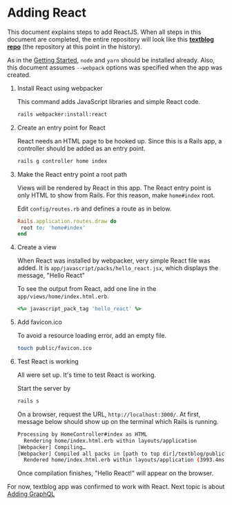 # Adding React

This document explains steps to add ReactJS.
When all steps in this document are completed, the entire repository will look like this
__[textblog repo](https://github.com/yokolet/textblog/tree/d3a3c57656d2c4cc2eaf082215763cd028bca43e)__
(the repository at this point in the history).


As in the [Getting Started](./GettingStarted.md), `node` and `yarn` should be
installed already. Also, this document assumes `--webpack` options was specified
when the app was created.

1. Install React using webpacker

    This command adds JavaScript libraries and simple React code.

    ```bash
    rails webpacker:install:react
    ```

2. Create an entry point for React

    React needs an HTML page to be hooked up. Since this is a Rails app,
    a controller should be added as an entry point.

    ```bash
    rails g controller home index
    ```

3. Make the React entry point a root path

    Views will be rendered by React in this app. The React entry point is only
    HTML to show from Rails. For this reason, make `home#index` root.
    
    Edit `config/routes.rb` and defines a route as in below.
   
    ```ruby
    Rails.application.routes.draw do
     root to: 'home#index'
    end
    ```

4. Create a view

    When React was installed by webpacker, very simple React file was added.
    It is `app/javascript/packs/hello_react.jsx`, which displays the message,
    "Hello React"
    
    To see the output from React, add one line in the `app/views/home/index.html.erb`.
    
    ```ruby
    <%= javascript_pack_tag 'hello_react' %>
    ```

5. Add favicon.ico

    To avoid a resource loading error, add an empty file.
    ```bash
    touch public/favicon.ico
    ```

6. Test React is working

    All were set up. It's time to test React is working.
    
    Start the server by
    
    ```bash
    rails s
    ```
    
    On a browser, request the URL, `http://localhost:3000/`.
    At first, message below should show up on the terminal which Rails is running.
    
    ```bash
    Processing by HomeController#index as HTML
      Rendering home/index.html.erb within layouts/application
    [Webpacker] Compiling…
    [Webpacker] Compiled all packs in [path to top dir]/textblog/public/packs
      Rendered home/index.html.erb within layouts/application (3993.4ms)
    ```

    Once compilation finishes, "Hello React!" will appear on the browser.
    
For now, textblog app was confirmed to work with React. Next topic is
about [Adding GraphQL](./AddingGraphQL.md)

